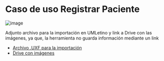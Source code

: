 # Caso de uso Registrar Paciente

![image](https://github.com/user-attachments/assets/b3fbb32b-6bfa-4512-b12a-b6308584d277)

Adjunto archivo para la importación en UMLetino y link a Drive con las imágenes, ya que, la herramienta no guarda información mediante un link 
* [Archivo .UXF para la importación](registrar_paciente.uxf)
* [Drive con imágenes](https://drive.google.com/file/d/1xmJb7yT20Lfql-1kFeC-5hH8Fa83E6ey/view?usp=drive_link)
